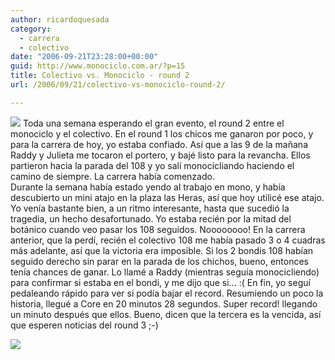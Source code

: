 ```yaml
---
author: ricardoquesada
category:
  - carrera
  - colectivo
date: "2006-09-21T23:28:00+00:00"
guid: http://www.monociclo.com.ar/?p=15
title: Colectivo vs. Monociclo - round 2
url: /2006/09/21/colectivo-vs-monociclo-round-2/

---
```

[![](http://photos1.blogger.com/blogger2/5806/4075/200/21-09-06_0922.jpg)](http://photos1.blogger.com/blogger2/5806/4075/1600/21-09-06_0922.jpg) Toda una semana esperando el gran evento, el round 2 entre el monociclo y el colectivo. En el round 1 los chicos me ganaron por poco, y para la carrera de hoy, yo estaba confiado. Así que a las 9 de la mañana Raddy y Julieta me tocaron el portero, y bajé listo para la revancha. Ellos partieron hacia la parada del 108 y yo salí monocicliando haciendo el camino de siempre. La carrera había comenzado.  
Durante la semana había estado yendo al trabajo en mono, y había descubierto un mini atajo en la plaza las Heras, así que hoy utilicé ese atajo. Yo venía bastante bien, a un ritmo interesante, hasta que sucedió la tragedia, un hecho desafortunado. Yo estaba recién por la mitad del botánico cuando veo pasar los 108 seguidos. Noooooooo! En la carrera anterior, que la perdí, recién el colectivo 108 me había pasado 3 o 4 cuadras más adelante, así que la victoria era imposible. Si los 2 bondis 108 habían seguido derecho sin parar en la parada de los chichos, bueno, entonces tenía chances de ganar. Lo llamé a Raddy (mientras seguía monocicliendo) para confirmar si estaba en el bondi, y me dijo que si... :( En fin, yo seguí pedaleando rápido para ver si podía bajar el record. Resumiendo un poco la historia, llegué a Core en 20 minutos 28 segundos. Super record! llegando un minuto después que ellos. Bueno, dicen que la tercera es la vencida, así que esperen noticias del round 3 ;-)  


[![](http://photos1.blogger.com/blogger2/5806/4075/200/de%20casa%20a%20core-3.png)](http://photos1.blogger.com/blogger2/5806/4075/1600/de%20casa%20a%20core-3.png)  
